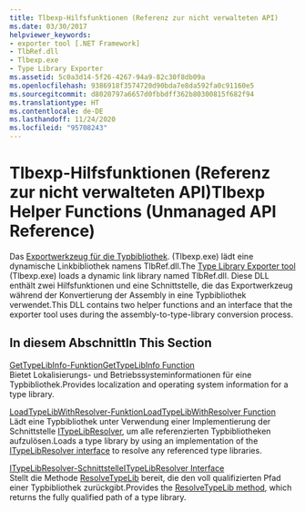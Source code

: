 ```yaml
---
title: Tlbexp-Hilfsfunktionen (Referenz zur nicht verwalteten API)
ms.date: 03/30/2017
helpviewer_keywords:
- exporter tool [.NET Framework]
- TlbRef.dll
- Tlbexp.exe
- Type Library Exporter
ms.assetid: 5c0a3d14-5f26-4267-94a9-82c30f8db09a
ms.openlocfilehash: 9386918f3574720d90bda7e8da592fa0c91160e5
ms.sourcegitcommit: d8020797a6657d0fbbdff362b80300815f682f94
ms.translationtype: HT
ms.contentlocale: de-DE
ms.lasthandoff: 11/24/2020
ms.locfileid: "95708243"
---
```

# <a name="tlbexp-helper-functions-unmanaged-api-reference"></a><span data-ttu-id="1bc60-102">Tlbexp-Hilfsfunktionen (Referenz zur nicht verwalteten API)</span><span class="sxs-lookup"><span data-stu-id="1bc60-102">Tlbexp Helper Functions (Unmanaged API Reference)</span></span>

<span data-ttu-id="1bc60-103">Das [Exportwerkzeug für die Typbibliothek](../../tools/tlbexp-exe-type-library-exporter.md). (Tlbexp.exe) lädt eine dynamische Linkbibliothek namens TlbRef.dll.</span><span class="sxs-lookup"><span data-stu-id="1bc60-103">The [Type Library Exporter tool](../../tools/tlbexp-exe-type-library-exporter.md) (Tlbexp.exe) loads a dynamic link library named TlbRef.dll.</span></span> <span data-ttu-id="1bc60-104">Diese DLL enthält zwei Hilfsfunktionen und eine Schnittstelle, die das Exportwerkzeug während der Konvertierung der Assembly in eine Typbibliothek verwendet.</span><span class="sxs-lookup"><span data-stu-id="1bc60-104">This DLL contains two helper functions and an interface that the exporter tool uses during the assembly-to-type-library conversion process.</span></span>  
  
## <a name="in-this-section"></a><span data-ttu-id="1bc60-105">In diesem Abschnitt</span><span class="sxs-lookup"><span data-stu-id="1bc60-105">In This Section</span></span>  

 [<span data-ttu-id="1bc60-106">GetTypeLibInfo-Funktion</span><span class="sxs-lookup"><span data-stu-id="1bc60-106">GetTypeLibInfo Function</span></span>](gettypelibinfo-function.md)  
 <span data-ttu-id="1bc60-107">Bietet Lokalisierungs- und Betriebssysteminformationen für eine Typbibliothek.</span><span class="sxs-lookup"><span data-stu-id="1bc60-107">Provides localization and operating system information for a type library.</span></span>  
  
 [<span data-ttu-id="1bc60-108">LoadTypeLibWithResolver-Funktion</span><span class="sxs-lookup"><span data-stu-id="1bc60-108">LoadTypeLibWithResolver Function</span></span>](loadtypelibwithresolver-function.md)  
 <span data-ttu-id="1bc60-109">Lädt eine Typbibliothek unter Verwendung einer Implementierung der Schnittstelle [ITypeLibResolver](itypelibresolver-interface.md), um alle referenzierten Typbibliotheken aufzulösen.</span><span class="sxs-lookup"><span data-stu-id="1bc60-109">Loads a type library by using an implementation of the [ITypeLibResolver interface](itypelibresolver-interface.md) to resolve any referenced type libraries.</span></span>  
  
 [<span data-ttu-id="1bc60-110">ITypeLibResolver-Schnittstelle</span><span class="sxs-lookup"><span data-stu-id="1bc60-110">ITypeLibResolver Interface</span></span>](itypelibresolver-interface.md)  
 <span data-ttu-id="1bc60-111">Stellt die Methode [ResolveTypeLib](resolvetypelib-method.md) bereit, die den voll qualifizierten Pfad einer Typbibliothek zurückgibt.</span><span class="sxs-lookup"><span data-stu-id="1bc60-111">Provides the [ResolveTypeLib method](resolvetypelib-method.md), which returns the fully qualified path of a type library.</span></span>
